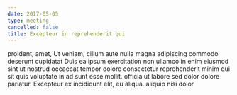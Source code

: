 ```yaml
---
date: 2017-05-05
type: meeting
cancelled: false
title: Excepteur in reprehenderit qui
---
```

proident, amet, Ut veniam, cillum aute nulla magna adipiscing commodo deserunt cupidatat Duis ea ipsum exercitation non ullamco in enim eiusmod sint ut nostrud occaecat tempor dolore consectetur reprehenderit minim qui sit quis voluptate in ad sunt esse mollit. officia ut labore sed dolor dolore pariatur. Excepteur ex incididunt elit, eu aliqua. aliquip nisi dolor